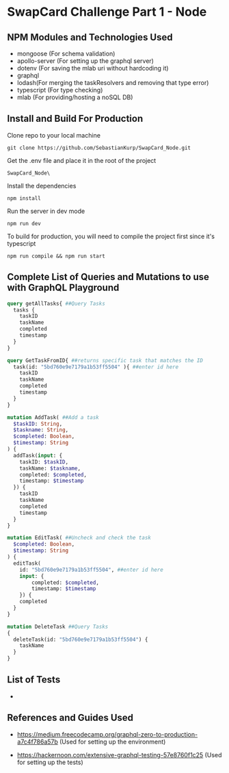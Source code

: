 # **SwapCard Challenge Part 1 - Node**

## NPM Modules and Technologies Used
- mongoose (For schema validation)
- apollo-server (For setting up the graphql server)
- dotenv (For saving the mlab uri without hardcoding it)
- graphql 
- lodash(For merging the taskResolvers and removing that type error)
- typescript (For type checking)
- mlab (For providing/hosting a noSQL DB)

## Install and Build For Production

Clone repo to your local machine

`git clone https://github.com/SebastianKurp/SwapCard_Node.git                `

Get the .env file and place it in the root of the project

`SwapCard_Node\                                                              `

Install the dependencies

`npm install                                                                 `

Run the server in dev mode

`npm run dev                                                                 `

To build for production, you will need to compile the project first since it's typescript

`npm run compile && npm run start                                           `

## Complete List of Queries and Mutations to use with GraphQL Playground

```graphql
query getAllTasks{ ##Query Tasks
  tasks {
    taskID
    taskName
    completed
    timestamp
  }
}

query GetTaskFromID{ ##returns specific task that matches the ID
  task(id: "5bd760e9e7179a1b53ff5504" ){ ##enter id here
    taskID
    taskName
    completed
    timestamp
  }
}

mutation AddTask( ##Add a task
  $taskID: String,
  $taskname: String,
  $completed: Boolean,
  $timestamp: String
) {
  addTask(input: {
    taskID: $taskID,
    taskName: $taskname,
    completed: $completed,
    timestamp: $timestamp
  }) {
    taskID
    taskName
    completed
    timestamp
  }
}

mutation EditTask( ##Uncheck and check the task
  $completed: Boolean,
  $timestamp: String
) {
  editTask(
    id: "5bd760e9e7179a1b53ff5504", ##enter id here
    input: {
    	completed: $completed,
    	timestamp: $timestamp
    }) {
    completed
  }
}

mutation DeleteTask ##Query Tasks
{
  deleteTask(id: "5bd760e9e7179a1b53ff5504") {
    taskName
  }
}
```

## List of Tests

- 

## References and Guides Used

- https://medium.freecodecamp.org/graphql-zero-to-production-a7c4f786a57b (Used for setting up the environment)

- https://hackernoon.com/extensive-graphql-testing-57e8760f1c25 (Used for setting up the tests)